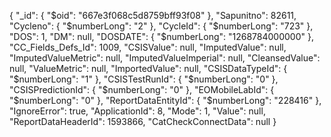 {
  "_id": {
    "$oid": "667e3f068c5d8759bff93f08"
  },
  "Sapunitno": 82611,
  "Cycleno": {
    "$numberLong": "2"
  },
  "CycleId": {
    "$numberLong": "723"
  },
  "DOS": 1,
  "DM": null,
  "DOSDATE": {
    "$numberLong": "1268784000000"
  },
  "CC_Fields_Defs_Id": 1009,
  "CSISValue": null,
  "ImputedValue": null,
  "ImputedValueMetric": null,
  "ImputedValueImperial": null,
  "CleansedValue": null,
  "ValueMetric": null,
  "ImportedValue": null,
  "CSISDataTypeId": {
    "$numberLong": "1"
  },
  "CSISTestRunId": {
    "$numberLong": "0"
  },
  "CSISPredictionId": {
    "$numberLong": "0"
  },
  "EOMobileLabId": {
    "$numberLong": "0"
  },
  "ReportDataEntityId": {
    "$numberLong": "228416"
  },
  "IgnoreError": true,
  "ApplicationId": 8,
  "Mode": 1,
  "Value": null,
  "ReportDataHeaderId": 1593866,
  "CatCheckConnectData": null
}
